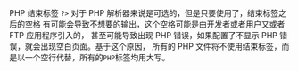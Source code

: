 PHP 结束标签 `?>` 对于 PHP 解析器来说是可选的，但是只要使用了，结束标签之后的空格 有可能会导致不想要的输出，这个空格可能是由开发者或者用户又或者 FTP 应用程序引入的， 甚至可能导致出现 PHP 错误，如果配置了不显示 PHP 错误，就会出现空白页面。基于这个原因， 所有的 PHP 文件将不使用结束标签，而是以一个空行代替，所有的`PHP`标签均用大写。


